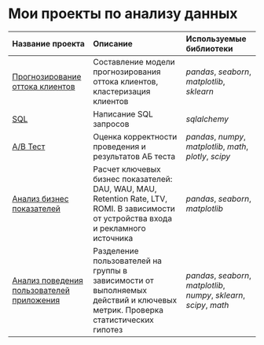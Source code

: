 # Мои проекты по анализу данных

| Название проекта | Описание | Используемые библиотеки | 
| :---------------------- | :---------------------- | :---------------------- |
| [Прогнозирование оттока клиентов](ML) | Составление модели прогнозирования оттока клиентов, кластеризация клиентов| *pandas*, *seaborn*, *matplotlib*, *sklearn* |
| [SQL](SQL) | Написание SQL запросов| *sqlalchemy* |                                  
| [A/B Тест](AB_Test) | Оценка корректности проведения и результатов АБ теста| *pandas*, *numpy*, *matplotlib*, *math*, *plotly*, *scipy* |
| [Анализ бизнес показателей](Analys_business_indicators) | Расчет ключевых бизнес показателей: DAU, WAU, MAU, Retention Rate, LTV, ROMI. В зависимости от устройства входа и рекламного источника| *pandas*, *seaborn*, *matplotlib* |
| [Анализ поведения пользователей приложения](User_behavior_analysis) | Разделение пользователей на группы в зависимости от выполняемых действий и ключевых метрик. Проверка статистических гипотез| *pandas*, *seaborn*, *matplotlib*, *numpy*, *sklearn*, *scipy*, *math* |